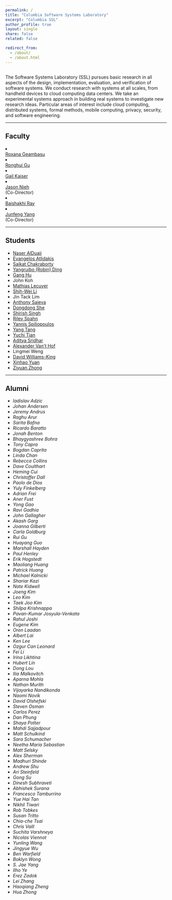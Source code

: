 ```yaml
---
permalink: /
title: "Columbia Software Systems Laboratory"
excerpt: "Columbia SSL"
author_profile: true
layout: single
share: false
related: false

redirect_from: 
  - /about/
  - /about.html
---
```


<h2 id="about">
<a name="about"/>
</h2>

The Software Systems Laboratory (SSL) pursues basic research in all aspects of
the design, implementation, evaluation, and verification of software systems.
We conduct research with systems at all scales, from handheld devices to cloud
computing data centers. We take an experimental systems approach in building
real systems to investigate new research ideas. Particular areas of interest
include cloud computing, distributed systems, formal methods, mobile computing,
privacy, security, and software engineering.

[cucs]: https://cs.columbia.edu/

----


## <a name="faculty"/>Faculty


<div id="photos">
<div class="row">
<li class="col-lg-4 col-md-4 col-sm-4 col-xs-4" style="">
<div class="photo" style="background-image:url(images/faculty/roxana.png);'"></div>
<div> <a href="http://www.cs.columbia.edu/~roxana" target="_blank" class="faculty">
    Roxana Geambasu
</a> </div>
</li>
<li class="col-lg-4 col-md-4 col-sm-4 col-xs-4 person" style="">
<div class="photo" style="background-image:url(images/faculty/gu.png);'"></div>
<div> <a href="http://www.cs.columbia.edu/~rgu" target="_blank" class="faculty">
    Ronghui Gu
</a> </div>
</li>
<li class="col-lg-4 col-md-4 col-sm-4 col-xs-4 person" style="">
<div class="photo" style="background-image:url(images/faculty/gail.png);'"></div>
<div> <a href="http://www.cs.columbia.edu/~kaiser" target="_blank" class="faculty">
    Gail Kaiser
</a> </div>
</li>
<li class="col-lg-4 col-md-4 col-sm-4 col-xs-4 person" style="">
<div class="photo" style="background-image:url(images/faculty/nieh.png);'"></div>
<div>
<a href="http://www.cs.columbia.edu/~nieh" target="_blank" class="faculty">
        Jason Nieh
</a>
<br>
<a class="position">
    (Co-Director)
</a>
</div>
</li>
<li class="col-lg-4 col-md-4 col-sm-4 col-xs-4 person" style="">
<div class="photo" style="background-image:url(images/faculty/baishakhi.png);'"></div>
<div> <a href="http://rayb.info" target="_blank" class="faculty">
    Baishakhi Ray
</a> </div>
</li>
<li class="col-lg-4 col-md-4 col-sm-4 col-xs-4 person" style="">
<div class="photo" style="background-image:url(images/faculty/yang.png);'"></div>
<div>
<a href="http://www.cs.columbia.edu/~junfeng" target="_blank" class="faculty">
    Junfeng Yang
</a>
<br>
<a class="position">
    (Co-Director)
</a>
</div>
</li>
</div>
</div>


----


## <a name="students"/>Students

-   [Naser AlDuaij][alduaij]
-   [Evangelos Atlidakis][vatlidak]
-   [Saikat Chakraborty][saikatc]
-   [Yangruibo (Robin) Ding][robin-ding]
-   [Gang Hu][ganghu]
-   John Koh
-   [Mathias Lecuyer][mathias]
-   [Shih-Wei Li][shihwei]
-    Jin Tack Lim
-   [Anthony Saieva][saieva]
-   [Dongdong She][dongdong]
-   [Shirish Singh][shirish]
-   [Riley Spahn][riley]
-   [Yannis Spiliopoulos][yannis]
-   [Yang Tang][ty]
-   [Yuchi Tian][yuchi]
-   [Aditya Sridhar][aditya]
-   [Alexander Van't Hof][alexvh]
-   Lingmei Weng
-   [David Williams-King][dwk]
-   [Xinhao Yuan][xinhaoyuan]
-   [Ziyuan Zhong][aiasd]


[alduaij]:      http://www.cs.columbia.edu/~alduaij/
[vatlidak]:     http://www.cs.columbia.edu/~vatlidak/
[saikatc]:      https://saikatc.info
[robin-ding]:   https://www.linkedin.com/in/robin-yangruibo-ding/
[ganghu]:       http://www.cs.columbia.edu/~ganghu/
[mathias]:      http://www.cs.columbia.edu/~mathias/
[shihwei]:      http://www.cs.columbia.edu/~shihwei/
[saieva]:       https://www.facebook.com/people/Anthony-Saieva/100008367150761
[dongdong]:     http://cs.columbia.edu/~dongdong/
[shirish]:      https://shirish57.github.io/
[riley]:        http://www.cs.columbia.edu/~riley/
[yannis]:       http://www.cs.columbia.edu/~yannis/
[ty]:           http://www.cs.columbia.edu/~ty/
[yuchi]:        https://yuchi1989.github.io
[aditya]:       https://www.linkedin.com/in/aditya-sridhar-b80760154/
[alexvh]:       http://www.alexvh.com/
[dwk]:          http://www.cs.columbia.edu/~dwk/
[xinhaoyuan]:   http://www.xinhaoyuan.net/
[aiasd]:        https://aiasd.github.io/


----


## <a name="alumni"/>Alumni

-   _ladislav Adzic_
-   _Johan Andersen_
-   _Jeremy Andrus_
-   _Raghu Arur_
-   _Sarita Bafna_
-   _Ricardo Baratto_
-   _Jonah Benton_
-   _Bhaygyashree Bohra_
-   _Tony Capra_
-   _Bogdan Caprita_
-   _Linda Chan_
-   _Rebecca Collins_
-   _Dave Coulthart_
-   _Heming Cui_
-   _Christoffer Dall_
-   _Paolo de Dios_
-   _Yuly Finkelberg_
-   _Adrian Frei_
-   _Aner Fust_
-   _Yong Gao_
-   _Ravi Gadhia_
-   _John Gallagher_
-   _Akash Garg_
-   _Joanna Gilberti_
-   _Carla Goldburg_
-   _Rui Gu_
-   _Huayang Guo_
-   _Marshall Hayden_
-   _Paul Henley_
-   _Erik Hogstedt_
-   _Maoliang Huang_
-   _Patrick Huang_
-   _Michael Kalnicki_
-   _Shariar Kazi_
-   _Nate Kidwell_
-   _Joeng Kim_
-   _Leo Kim_
-   _Taek Joo Kim_
-   _Shilpa Krishnappa_
-   _Pavan-Kumar Josyula-Venkata_
-   _Rahul Joshi_
-   _Eugene Kim_
-   _Oren Laadan_
-   _Albert Lai_
-   _Ken Lee_
-   _Ozgur Can Leonard_
-   _Fei Li_
-   _Irina Likhtina_
-   _Hubert Lin_
-   _Dong Lou_
-   _Ilia Malkovitch_
-   _Aparna Mohla_
-   _Nathan Murith_
-   _Vijayarka Nandikonda_
-   _Naomi Novik_
-   _David Olshefski_
-   _Steven Osman_
-   _Carlos Perez_
-   _Dan Phung_
-   _Shaya Potter_
-   _Mahdi Sajjadpour_
-   _Matt Schulkind_
-   _Sara Schumacher_
-   _Neetha Maria Sebastian_
-   _Matt Selsky_
-   _Alex Sherman_
-   _Madhuri Shinde_
-   _Andrew Shu_
-   _Ari Steinfeld_
-   _Gong Su_
-   _Dinesh Subhraveti_
-   _Abhishek Surana_
-   _Francesco Tamburrino_
-   _Yue Hai Tan_
-   _Nikhil Tiwari_
-   _Rob Tobkes_
-   _Susan Tritto_
-   _Chia-che Tsai_
-   _Chris Vaill_
-   _Suchita Varshneya_
-   _Nicolas Viennot_
-   _Yunling Wang_
-   _Jingyue Wu_
-   _Ben Warfield_
-   _Boklyn Wong_
-   _S. Jae Yang_
-   _Ilho Ye_
-   _Erez Zadok_
-   _Lei Zhang_
-   _Haoqiang Zheng_
-   _Hua Zhong_
